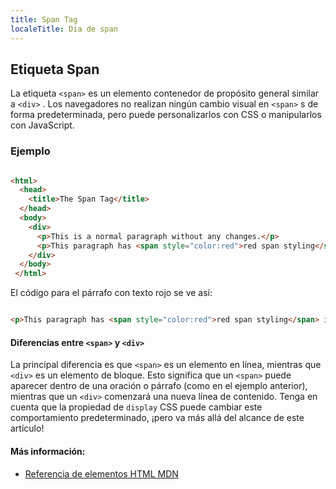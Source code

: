 ```yaml
---
title: Span Tag
localeTitle: Dia de span
---
```

## Etiqueta Span

La etiqueta `<span>` es un elemento contenedor de propósito general similar a `<div>` . Los navegadores no realizan ningún cambio visual en `<span>` s de forma predeterminada, pero puede personalizarlos con CSS o manipularlos con JavaScript.

### Ejemplo

```html

<html> 
  <head> 
    <title>The Span Tag</title> 
  </head> 
  <body> 
    <div> 
      <p>This is a normal paragraph without any changes.</p> 
      <p>This paragraph has <span style="color:red">red span styling</span> inside it without affecting the rest of the document.</p> 
    </div> 
  </body> 
 </html> 
```

El código para el párrafo con texto rojo se ve así:

```html

<p>This paragraph has <span style="color:red">red span styling</span> inside it without affecting the rest of the document.</p> 
```

#### Diferencias entre `<span>` y `<div>`

La principal diferencia es que `<span>` es un elemento en línea, mientras que `<div>` es un elemento de bloque. Esto significa que un `<span>` puede aparecer dentro de una oración o párrafo (como en el ejemplo anterior), mientras que un `<div>` comenzará una nueva línea de contenido. Tenga en cuenta que la propiedad de `display` CSS puede cambiar este comportamiento predeterminado, ¡pero va más allá del alcance de este artículo!

#### Más información:

*   [Referencia de elementos HTML MDN](https://developer.mozilla.org/en-US/docs/Web/HTML/Element/span)